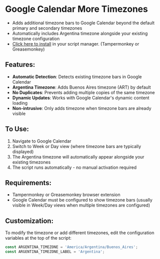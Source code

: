 # Google Calendar More Timezones
- Adds additional timezone bars to Google Calendar beyond the default primary and secondary timezones
- Automatically includes Argentina timezone alongside your existing timezone configuration
- [Click here to install](https://github.com/FlyingPumba/gcal-more-timezones/raw/main/gcal-more-timezones.user.js) in your script manager. (Tampermonkey or Greasemonkey)

## Features:
- **Automatic Detection**: Detects existing timezone bars in Google Calendar
- **Argentina Timezone**: Adds Buenos Aires timezone (ART) by default
- **No Duplicates**: Prevents adding multiple copies of the same timezone
- **Dynamic Updates**: Works with Google Calendar's dynamic content loading
- **Non-intrusive**: Only adds timezone when timezone bars are already visible

## To Use:
1. Navigate to Google Calendar
2. Switch to Week or Day view (where timezone bars are typically displayed)
3. The Argentina timezone will automatically appear alongside your existing timezones
4. The script runs automatically - no manual activation required

## Requirements:
- Tampermonkey or Greasemonkey browser extension
- Google Calendar must be configured to show timezone bars (usually visible in Week/Day views when multiple timezones are configured)

## Customization:
To modify the timezone or add different timezones, edit the configuration variables at the top of the script:
```javascript
const ARGENTINA_TIMEZONE = 'America/Argentina/Buenos_Aires';
const ARGENTINA_TIMEZONE_LABEL = 'Argentina';
```
